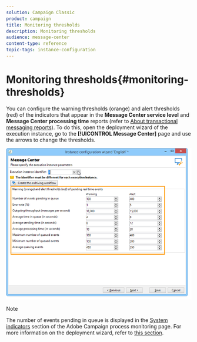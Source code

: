 ```yaml
---
solution: Campaign Classic
product: campaign
title: Monitoring thresholds
description: Monitoring thresholds
audience: message-center
content-type: reference
topic-tags: instance-configuration
---
```


# Monitoring thresholds{#monitoring-thresholds}

You can configure the warning thresholds (orange) and alert thresholds (red) of the indicators that appear in the **Message Center service level** and **Message Center processing time** reports (refer to [About transactional messaging reports](../../message-center/using/about-transactional-messaging-reports.md)). To do this, open the deployment wizard of the execution instance, go to the **[!UICONTROL Message Center]** page and use the arrows to change the thresholds.

![](assets/messagecenter_monitor_events_001.png)

>[!NOTE]
>
>The number of events pending in queue is displayed in the [System indicators](../../production/using/monitoring-processes.md#system-indicators) section of the Adobe Campaign process monitoring page. For more information on the deployment wizard, refer to [this section](../../installation/using/deploying-an-instance.md#deployment-wizard).

